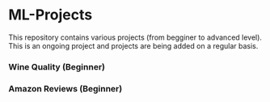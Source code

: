 # ML-Projects

This repository contains various projects (from begginer to advanced level). This is an ongoing project and projects are being added on a regular basis.

### Wine Quality (Beginner)

### Amazon Reviews (Beginner)
